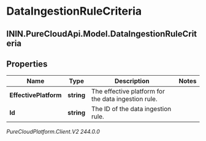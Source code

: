 # DataIngestionRuleCriteria

## ININ.PureCloudApi.Model.DataIngestionRuleCriteria

## Properties

|Name | Type | Description | Notes|
|------------ | ------------- | ------------- | -------------|
| **EffectivePlatform** | **string** | The effective platform for the data ingestion rule. | |
| **Id** | **string** | The ID of the data ingestion rule. | |



_PureCloudPlatform.Client.V2 244.0.0_
